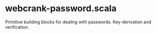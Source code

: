 webcrank-password.scala
=======================

Primitive building blocks for dealing with passwords. Key-derivation and verification.